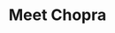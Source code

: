 ---
logohandle: meetchopra
sort: meetchopra
title: Meet Chopra
twitter: https://x.com/meet__chopra
website: https://meetchopra.com/
---